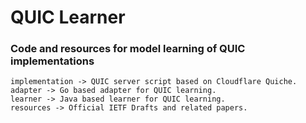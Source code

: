 # QUIC Learner
### Code and resources for model learning of QUIC implementations

```
implementation -> QUIC server script based on Cloudflare Quiche.
adapter -> Go based adapter for QUIC learning.
learner -> Java based learner for QUIC learning.
resources -> Official IETF Drafts and related papers.
```
